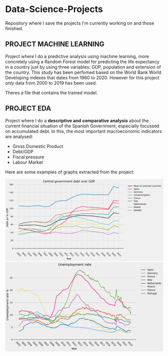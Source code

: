 # Data-Science-Projects
Repository where I save the projects I'm currently working on and those finished.

## PROJECT MACHINE LEARNING

Project where I do a predictive analysis using machine learning, more concretely using a Random Forest model for predicting the life expectancy in a country just by using three variables: GDP, population and extension of the country.
This study has been perfomed based on the World Bank World Developing indexes that dates from 1960 to 2020. However for this project only data from 2000 to 2019 has been used. 

Theres a file that contains the trained model.



## PROJECT EDA

Project where I do a **descriptive and comparative analysis** about the current financial situation of the Spanish Government, especially focussed on accumulated debt. 
In this, the most important macroeconomic indicators are analysed:
- Gross Domestic Product
- Debt/GDP
- Fiscal pressure
- Labour Market

Here are some examples of graphs extracted from the project:

<img src="Proyecto EDA/graphs/Debt GDP EU biggest economies.png" width="1000">

<img src="Proyecto EDA/graphs/Tasa de desempleo EU.png" width="1000">


